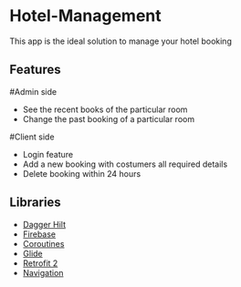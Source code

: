 # Hotel-Management
This app is the ideal solution to manage your hotel booking 

## Features

#Admin side
* See the recent books of the particular room
* Change the past booking of a particular room

#Client side
* Login feature
* Add a new booking with costumers all required details
* Delete booking within 24 hours

## Libraries

* [Dagger Hilt](https://dagger.dev/hilt/)
* [Firebase](https://firebase.google.com/docs/android/setup)
* [Coroutines](https://github.com/Kotlin/kotlinx.coroutines)
* [Glide](https://github.com/bumptech/glide)
* [Retrofit 2](https://github.com/square/retrofit)
* [Navigation](https://developer.android.com/guide/navigation?gclsrc=ds&gclsrc=ds&gclid=CIyP3sy1v_ECFRGmjgod5tUE5w)
